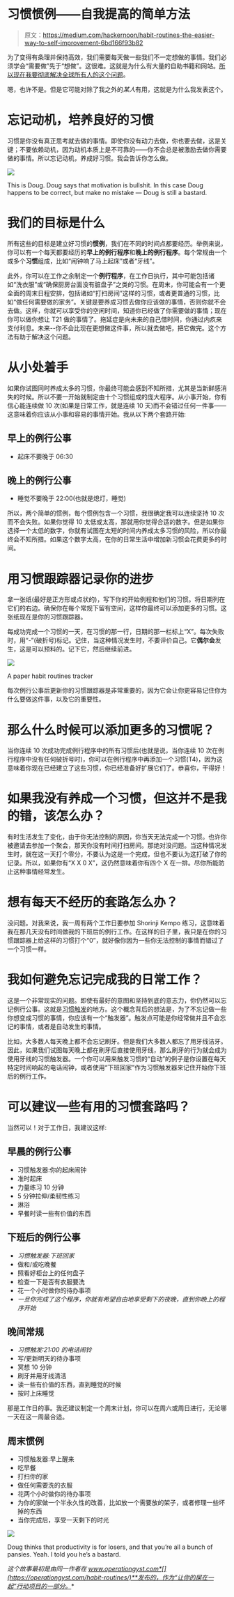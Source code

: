 # 习惯惯例——自我提高的简单方法

> 原文：<https://medium.com/hackernoon/habit-routines-the-easier-way-to-self-improvement-6bd166f93b82>

为了变得有条理并保持高效，我们需要每天做一些我们不一定想做的事情。我们必须学会“需要做”先于“想做”。这很难。这就是为什么有大量的自助书籍和网站。[所以现在我要彻底解决全球所有人的这个问题](https://xkcd.com/927/)。

嗯，也许不是。但是它可能对除了我之外的*某人*有用，这就是为什么我发表这个。

# 忘记动机，培养良好的习惯

习惯是你没有真正思考就去做的事情。即使你没有动力去做，你也要去做，这是关键；不要依赖动机，因为动机本质上是不可靠的——你不会总是被激励去做你需要做的事情。所以忘记动机，养成好习惯。我会告诉你怎么做。

![](img/c433fa0eb84d9c6c7a876af2fe8bf412.png)

This is Doug. Doug says that motivation is bullshit. In this case Doug happens to be correct, but make no mistake — Doug is still a bastard.

# 我们的目标是什么

所有这些的目标是建立好习惯的**惯例**，我们在不同的时间点都要经历。举例来说，你可以有一个每天都要经历的**早上的例行程序**和**晚上的例行程序**。每个常规由一个或多个**习惯**组成，比如“闹钟响了马上起床”或者“牙线”。

此外，你可以在工作之余制定一个**例行程序**，在工作日执行，其中可能包括诸如“洗衣服”或“确保厨房台面没有脏盘子”之类的习惯。在周末，你可能会有一个更全面的周末日程安排，包括诸如“打扫房间”这样的习惯，或者更普通的习惯，比如“做任何需要做的家务”。关键是要养成习惯去做你应该做的事情，否则你就不会去做。这样，你就可以享受你的空闲时间，知道你已经做了你需要做的事情；现在你可以做你想让 T21 做的事情了。拖延症是向未来的自己借时间，你通过内疚来支付利息。未来--你不会比现在更想做这件事，所以就去做吧，把它做完。这个方法有助于解决这个问题。

# 从小处着手

如果你试图同时养成太多的习惯，你最终可能会感到不知所措，尤其是当新鲜感消失的时候。所以不要一开始就制定由十个习惯组成的庞大程序。从小事开始，你有信心能连续做 10 次(如果是日常工作，就是连续 10 天)而不会错过任何一件事——这意味着你应该从小事和容易的事情开始。我从以下两个套路开始:

## **早上的例行公事**

*   起床不要晚于 06:30

## **晚上的例行公事**

*   睡觉不要晚于 22:00(也就是熄灯，睡觉)

所以，两个简单的惯例，每个惯例包含一个习惯，我很确定我可以连续坚持 10 次而不会失败。如果你觉得 10 太低或太高，那就用你觉得合适的数字。但是如果你选择一个太低的数字，你就有试图在太短的时间内养成太多习惯的风险，所以你最终会不知所措。如果这个数字太高，在你的日常生活中增加新习惯会花费更多的时间。

# 用习惯跟踪器记录你的进步

拿一张纸(最好是正方形或点状的)，写下你的开始例程和他们的习惯。将日期列在它们的右边。确保你在每个常规下留有空间，这样你最终可以添加更多的习惯。这张纸现在是你的习惯跟踪器。

每成功完成一个习惯的一天，在习惯的那一行，日期的那一栏标上“X”。每次失败时，用“-”(破折号)标记。记住，当这种情况发生时，不要评价自己。它**偶尔会**发生，这是可以预料的。记下它，然后继续前进。

![](img/cbe0458809dab95d75234b2240718495.png)

A paper habit routines tracker

每次例行公事后更新你的习惯跟踪器是非常重要的，因为它会让你更容易记住你为什么要做这件事，以及它的重要性。

# 那么什么时候可以添加更多的习惯呢？

当你连续 10 次成功完成例行程序中的所有习惯后(也就是说，当你连续 10 次在例行程序中没有任何破折号时)，你可以在例行程序中再添加一个习惯(T4)，因为这意味着你现在已经建立了这些习惯，你已经准备好扩展它们了。恭喜你，干得好！

# 如果我没有养成一个习惯，但这并不是我的错，该怎么办？

有时生活发生了变化，由于你无法控制的原因，你当天无法完成一个习惯。也许你被邀请去参加一个聚会，那天你没有时间打扫房间。那绝对没问题。当这种情况发生时，就在这一天打个零分，不要认为这是一个完成，但也不要认为这打破了你的记录。所以，如果你有“X X 0 X”，这仍然意味着你有四个 X 在一排。尽你所能防止这种事情经常发生。

# 想有每天不经历的套路怎么办？

没问题。对我来说，我一周有两个工作日要参加 Shorinji Kempo 练习，这意味着我在那几天没有时间做我的下班后的例行工作。在这样的日子里，我只是在你的习惯跟踪器上给这样的习惯打个“0”，就好像你因为一些你无法控制的事情而错过了一个习惯一样。

# 我如何避免忘记完成我的日常工作？

这是一个非常现实的问题。即使有最好的意图和坚持到底的意志力，你仍然可以忘记例行公事。这就是[习惯触发](https://jamesclear.com/habit-triggers)的地方。这个概念背后的想法是，为了不忘记做一些你想变成习惯的事情，你应该有一个“触发器”。触发点可能是你经常做并且不会忘记的事情，或者是自动发生的事情。

比如，大多数人每天晚上都不会忘记刷牙。但是我们大多数人都忘了用牙线洁牙。因此，如果我们试图每天晚上都在刷牙后直接使用牙线，那么刷牙的行为就会成为使用牙线的习惯触发器。一个你可以用来触发习惯的“自动”的例子是你设置在每天特定时间响起的电话闹钟，或者使用“下班回家”作为习惯触发器来记住开始你下班后的例行工作。

# 可以建议一些有用的习惯套路吗？

当然可以！对于工作日，我建议这样:

## **早晨的例行公事**

*   习惯触发器:你的起床闹钟
*   准时起床
*   力量练习 10 分钟
*   5 分钟拉伸/柔韧性练习
*   淋浴
*   早餐时读一些有价值的东西

## **下班后的例行公事**

*   *习惯触发器:下班回家*
*   做和/或吃晚餐
*   照看好柜台上的任何盘子
*   检查一下是否有衣服要洗
*   花一个小时做你的待办事项
*   *一旦你完成了这个程序，你就有希望自由地享受剩下的夜晚，直到你晚上的程序开始*

## **晚间常规**

*   *习惯触发:21:00 的电话闹铃*
*   写/更新明天的待办事项
*   冥想 10 分钟
*   刷牙并用牙线清洁
*   读一些有价值的东西，直到睡觉的时候
*   按时上床睡觉

那是工作日的事。我还建议制定一个周末计划，你可以在周六或周日进行，无论哪一天在这一周最合适。

## **周末惯例**

*   习惯触发器:早上醒来
*   吃早餐
*   打扫你的家
*   做任何需要洗的衣服
*   花两个小时做你的待办事项
*   为你的家做一个半永久性的改善，比如放一个需要放的架子，或者修理一些坏掉的东西
*   当你完成后，享受一天剩下的时光

![](img/463423f79080e25837e240638355f82b.png)

Doug thinks that productivity is for losers, and that you’re all a bunch of pansies. Yeah. I told you he’s a bastard.

*这个故事最初是由同一作者在 www.operationgyst.com*[](https://operationgyst.com/habit-routines/)**发布的，作为“让你的屎在一起”行动项目的一部分。**